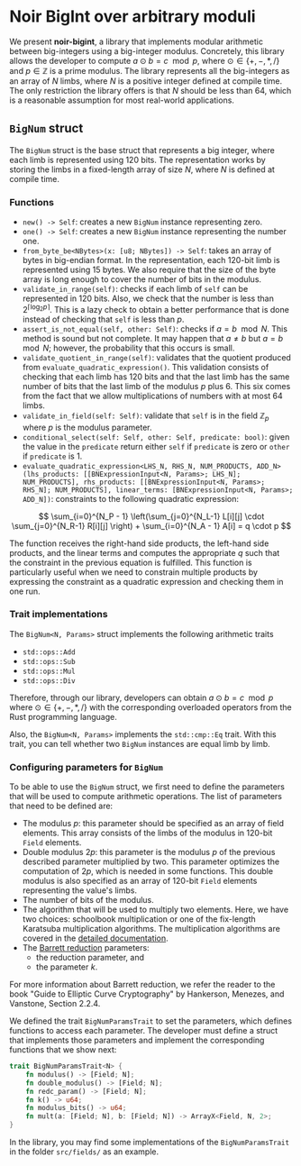 # Noir BigInt over arbitrary moduli

We present **noir-bigint**, a library that implements modular arithmetic between big-integers using a big-integer modulus. Concretely, this library allows the developer to compute $a \odot b = c \mod p$, where $\odot \in \{+, -, *, / \}$ and $p \in \mathbb{Z}$ is a prime modulus. The library represents all the big-integers as an array of $N$ limbs, where $N$ is a positive integer defined at compile time. The only restriction the library offers is that $N$ should be less than 64, which is a reasonable assumption for most real-world applications.

## `BigNum` struct

The `BigNum` struct is the base struct that represents a big integer, where each limb is represented using 120 bits. The representation works by storing the limbs in a fixed-length array of size $N$, where $N$ is defined at compile time.

### Functions

- `new() -> Self`: creates a new `BigNum` instance representing zero.
- `one() -> Self`: creates a new `BigNum` instance representing the number one.
- `from_byte_be<NBytes>(x: [u8; NBytes]) -> Self`: takes an array of bytes in big-endian format. In the representation, each 120-bit limb is represented using 15 bytes. We also require that the size of the byte array is long enough to cover the number of bits in the modulus.
- `validate_in_range(self)`: checks if each limb of `self` can be represented in 120 bits. Also, we check that the number is less than $2^{\lceil \log_2 p \rceil}$. This is a lazy check to obtain a better performance that is done instead of checking that `self` is less than $p$.
- `assert_is_not_equal(self, other: Self)`: checks if $a = b \mod N$. This method is sound but not complete. It may happen that $a \neq b$ but $a = b \mod N$; however, the probability that this occurs is small.
- `validate_quotient_in_range(self)`: validates that the quotient produced from `evaluate_quadratic_expression()`. This validation consists of checking that each limb has 120 bits and that the last limb has the same number of bits that the last limb of the modulus $p$ plus 6. This six comes from the fact that we allow multiplications of numbers with at most 64 limbs.
- `validate_in_field(self: Self)`: validate that `self` is in the field $\mathbb{Z}_p$ where $p$ is the modulus parameter.
- `conditional_select(self: Self, other: Self, predicate: bool)`: given the value in the `predicate` return either `self` if `predicate` is zero or `other` if `predicate` is 1. 
- `evaluate_quadratic_expression<LHS_N, RHS_N, NUM_PRODUCTS, ADD_N>(lhs_products: [[BNExpressionInput<N, Params>; LHS_N]; NUM_PRODUCTS], rhs_products: [[BNExpressionInput<N, Params>; RHS_N]; NUM_PRODUCTS], linear_terms: [BNExpressionInput<N, Params>; ADD_N])`: constraints to the following quadratic expression:

$$ \sum_{i=0}^{N_P - 1} \left(\sum_{j=0}^{N_L-1} L[i][j] \cdot \sum_{j=0}^{N_R-1} R[i][j] \right) + \sum_{i=0}^{N_A - 1} A[i] = q \cdot p $$

 The function receives the right-hand side products, the left-hand side products, and the linear terms and computes the appropriate $q$ such that the constraint in the previous equation is fulfilled. This function is particularly useful when we need to constrain multiple products by expressing the constraint as a quadratic expression and checking them in one run.


### Trait implementations

The `BigNum<N, Params>` struct implements the following arithmetic traits
- `std::ops::Add`
- `std::ops::Sub`
- `std::ops::Mul`
- `std::ops::Div`

Therefore, through our library, developers can obtain $a \odot b = c \mod p$ where $\odot \in \lbrace +, -, *, / \rbrace$ with the corresponding overloaded operators from the Rust programming language.

Also, the `BigNum<N, Params>` implements the `std::cmp::Eq` trait. With this trait, you can tell whether two `BigNum` instances are equal limb by limb.

### Configuring parameters for `BigNum`

To be able to use the `BigNum` struct, we first need to define the parameters that will be used to compute arithmetic operations. The list of parameters that need to be defined are:
- The modulus $p$: this parameter should be specified as an array of field elements. This array consists of the limbs of the modulus in 120-bit `Field` elements.
- Double modulus $2p$: this parameter is the modulus $p$ of the previous described parameter multiplied by two. This parameter optimizes the computation of $2p$, which is needed in some functions. This double modulus is also specified as an array of 120-bit `Field` elements representing the value's limbs.
- The number of bits of the modulus.
- The algorithm that will be used to multiply two elements. Here, we have two choices: schoolbook multiplication or one of the fix-length Karatsuba multiplication algorithms. The multiplication algorithms are covered in the [detailed documentation](https://github.com/hashcloak/noir-bigint/blob/main/DOCUMENTATION.md#multiplication).
- The [Barrett reduction](https://en.wikipedia.org/wiki/Barrett_reduction) parameters:
    - the reduction parameter, and 
    - the parameter $k$.

 For more information about Barrett reduction, we refer the reader to the book "Guide to Elliptic Curve Cryptography" by Hankerson, Menezes, and Vanstone, Section 2.2.4.

We defined the trait `BigNumParamsTrait` to set the parameters, which defines functions to access each parameter. The developer must define a struct that implements those parameters and implement the corresponding functions that we show next:

```rust
trait BigNumParamsTrait<N> {
    fn modulus() -> [Field; N];
    fn double_modulus() -> [Field; N];
    fn redc_param() -> [Field; N];
    fn k() -> u64;
    fn modulus_bits() -> u64;
    fn mult(a: [Field; N], b: [Field; N]) -> ArrayX<Field, N, 2>;
}
```

In the library, you may find some implementations of the `BigNumParamsTrait` in the folder `src/fields/` as an example. 